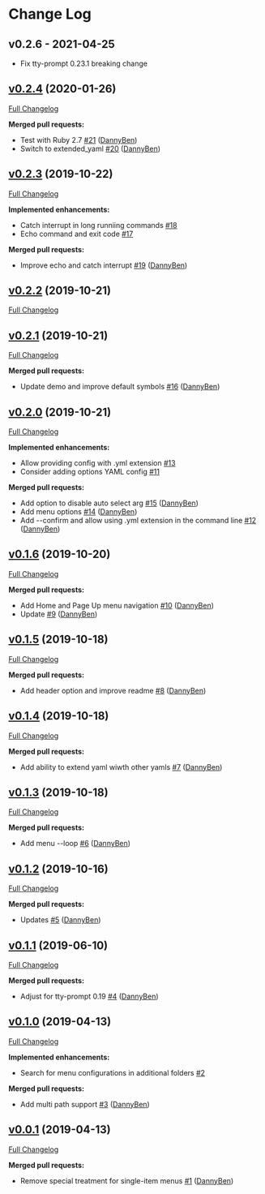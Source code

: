 Change Log
========================================

v0.2.6 - 2021-04-25
----------------------------------------

- Fix tty-prompt 0.23.1 breaking change


## [v0.2.4](https://github.com/DannyBen/menu_commander/tree/v0.2.4) (2020-01-26)

[Full Changelog](https://github.com/DannyBen/menu_commander/compare/v0.2.3...v0.2.4)

**Merged pull requests:**

- Test with Ruby 2.7 [\#21](https://github.com/DannyBen/menu_commander/pull/21) ([DannyBen](https://github.com/DannyBen))
- Switch to extended\_yaml [\#20](https://github.com/DannyBen/menu_commander/pull/20) ([DannyBen](https://github.com/DannyBen))

## [v0.2.3](https://github.com/DannyBen/menu_commander/tree/v0.2.3) (2019-10-22)

[Full Changelog](https://github.com/DannyBen/menu_commander/compare/v0.2.2...v0.2.3)

**Implemented enhancements:**

- Catch interrupt in long runniing commands [\#18](https://github.com/DannyBen/menu_commander/issues/18)
- Echo command and exit code [\#17](https://github.com/DannyBen/menu_commander/issues/17)

**Merged pull requests:**

- Improve echo and catch interrupt [\#19](https://github.com/DannyBen/menu_commander/pull/19) ([DannyBen](https://github.com/DannyBen))

## [v0.2.2](https://github.com/DannyBen/menu_commander/tree/v0.2.2) (2019-10-21)

[Full Changelog](https://github.com/DannyBen/menu_commander/compare/v0.2.1...v0.2.2)

## [v0.2.1](https://github.com/DannyBen/menu_commander/tree/v0.2.1) (2019-10-21)

[Full Changelog](https://github.com/DannyBen/menu_commander/compare/v0.2.0...v0.2.1)

**Merged pull requests:**

- Update demo and improve default symbols [\#16](https://github.com/DannyBen/menu_commander/pull/16) ([DannyBen](https://github.com/DannyBen))

## [v0.2.0](https://github.com/DannyBen/menu_commander/tree/v0.2.0) (2019-10-21)

[Full Changelog](https://github.com/DannyBen/menu_commander/compare/v0.1.6...v0.2.0)

**Implemented enhancements:**

- Allow providing config with .yml extension [\#13](https://github.com/DannyBen/menu_commander/issues/13)
- Consider adding options YAML config [\#11](https://github.com/DannyBen/menu_commander/issues/11)

**Merged pull requests:**

- Add option to disable auto select arg [\#15](https://github.com/DannyBen/menu_commander/pull/15) ([DannyBen](https://github.com/DannyBen))
- Add menu options [\#14](https://github.com/DannyBen/menu_commander/pull/14) ([DannyBen](https://github.com/DannyBen))
- Add --confirm and allow using .yml extension in the command line [\#12](https://github.com/DannyBen/menu_commander/pull/12) ([DannyBen](https://github.com/DannyBen))

## [v0.1.6](https://github.com/DannyBen/menu_commander/tree/v0.1.6) (2019-10-20)

[Full Changelog](https://github.com/DannyBen/menu_commander/compare/v0.1.5...v0.1.6)

**Merged pull requests:**

- Add Home and Page Up menu navigation [\#10](https://github.com/DannyBen/menu_commander/pull/10) ([DannyBen](https://github.com/DannyBen))
- Update [\#9](https://github.com/DannyBen/menu_commander/pull/9) ([DannyBen](https://github.com/DannyBen))

## [v0.1.5](https://github.com/DannyBen/menu_commander/tree/v0.1.5) (2019-10-18)

[Full Changelog](https://github.com/DannyBen/menu_commander/compare/v0.1.4...v0.1.5)

**Merged pull requests:**

- Add header option and improve readme [\#8](https://github.com/DannyBen/menu_commander/pull/8) ([DannyBen](https://github.com/DannyBen))

## [v0.1.4](https://github.com/DannyBen/menu_commander/tree/v0.1.4) (2019-10-18)

[Full Changelog](https://github.com/DannyBen/menu_commander/compare/v0.1.3...v0.1.4)

**Merged pull requests:**

- Add ability to extend yaml wiwth other yamls [\#7](https://github.com/DannyBen/menu_commander/pull/7) ([DannyBen](https://github.com/DannyBen))

## [v0.1.3](https://github.com/DannyBen/menu_commander/tree/v0.1.3) (2019-10-18)

[Full Changelog](https://github.com/DannyBen/menu_commander/compare/v0.1.2...v0.1.3)

**Merged pull requests:**

- Add menu --loop [\#6](https://github.com/DannyBen/menu_commander/pull/6) ([DannyBen](https://github.com/DannyBen))

## [v0.1.2](https://github.com/DannyBen/menu_commander/tree/v0.1.2) (2019-10-16)

[Full Changelog](https://github.com/DannyBen/menu_commander/compare/v0.1.1...v0.1.2)

**Merged pull requests:**

- Updates [\#5](https://github.com/DannyBen/menu_commander/pull/5) ([DannyBen](https://github.com/DannyBen))

## [v0.1.1](https://github.com/DannyBen/menu_commander/tree/v0.1.1) (2019-06-10)

[Full Changelog](https://github.com/DannyBen/menu_commander/compare/v0.1.0...v0.1.1)

**Merged pull requests:**

- Adjust for tty-prompt 0.19 [\#4](https://github.com/DannyBen/menu_commander/pull/4) ([DannyBen](https://github.com/DannyBen))

## [v0.1.0](https://github.com/DannyBen/menu_commander/tree/v0.1.0) (2019-04-13)

[Full Changelog](https://github.com/DannyBen/menu_commander/compare/v0.0.1...v0.1.0)

**Implemented enhancements:**

- Search for menu configurations in additional folders [\#2](https://github.com/DannyBen/menu_commander/issues/2)

**Merged pull requests:**

- Add multi path support [\#3](https://github.com/DannyBen/menu_commander/pull/3) ([DannyBen](https://github.com/DannyBen))

## [v0.0.1](https://github.com/DannyBen/menu_commander/tree/v0.0.1) (2019-04-13)

[Full Changelog](https://github.com/DannyBen/menu_commander/compare/6a18fc10004ea44df9837704f8205eef9503e38b...v0.0.1)

**Merged pull requests:**

- Remove special treatment for single-item menus [\#1](https://github.com/DannyBen/menu_commander/pull/1) ([DannyBen](https://github.com/DannyBen))

